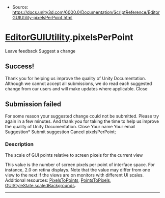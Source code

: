 * Source: https://docs.unity3d.com/6000.0/Documentation/ScriptReference/EditorGUIUtility-pixelsPerPoint.html

#  [EditorGUIUtility](https://docs.unity3d.com/6000.0/Documentation/ScriptReference/EditorGUIUtility.html).pixelsPerPoint
Leave feedback
Suggest a change
## Success!
Thank you for helping us improve the quality of Unity Documentation. Although we cannot accept all submissions, we do read each suggested change from our users and will make updates where applicable.
Close
## Submission failed
For some reason your suggested change could not be submitted. Please <a>try again</a> in a few minutes. And thank you for taking the time to help us improve the quality of Unity Documentation.
Close
Your name Your email Suggestion* Submit suggestion
Cancel
pixelsPerPoint; 
### Description
The scale of GUI points relative to screen pixels for the current view  
  
This value is the number of screen pixels per point of interface space. For instance, 2.0 on retina displays. Note that the value may differ from one view to the next if the views are on monitors with different UI scales.
Additional resources: [PixelsToPoints](https://docs.unity3d.com/6000.0/Documentation/ScriptReference/EditorGUIUtility.PixelsToPoints.html), [PointsToPixels](https://docs.unity3d.com/6000.0/Documentation/ScriptReference/EditorGUIUtility.PointsToPixels.html), [GUIStyleState.scaledBackgrounds](https://docs.unity3d.com/6000.0/Documentation/ScriptReference/GUIStyleState-scaledBackgrounds.html).
* * *
